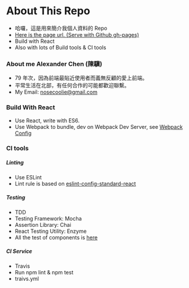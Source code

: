 # About This Repo
* 哈囉，這是用來簡介我個人資料的 Repo
* [Here is the page url. (Serve with Github gh-pages)](https://nosecoolie.github.io/about/)
* Build with React
* Also with lots of Build tools & CI tools

### About me Alexander Chen (陳驥)
* 79 年次，因為前端最貼近使用者而義無反顧的愛上前端。
* 平常生活在北部，有任何合作的可能都歡迎聯繫。
* My Email: nosecoolie@gmail.com

### Build With React
* Use React, write with ES6.
* Use Webpack to bundle, dev on Webpack Dev Server, see [Webpack Config](https://github.com/nosecoolie/about/blob/gh-pages/webpack.config.js)

### CI tools
##### Linting
* Use ESLint
* Lint rule is based on [eslint-config-standard-react](https://github.com/feross/eslint-config-standard-react)
##### Testing
* TDD
* Testing Framework: Mocha
* Assertion Library: Chai
* React Testing Utility: Enzyme
* All the test of components is [here](https://github.com/nosecoolie/about/blob/gh-pages/test)
##### CI Service
* Travis
* Run npm lint & npm test
* traivs.yml
